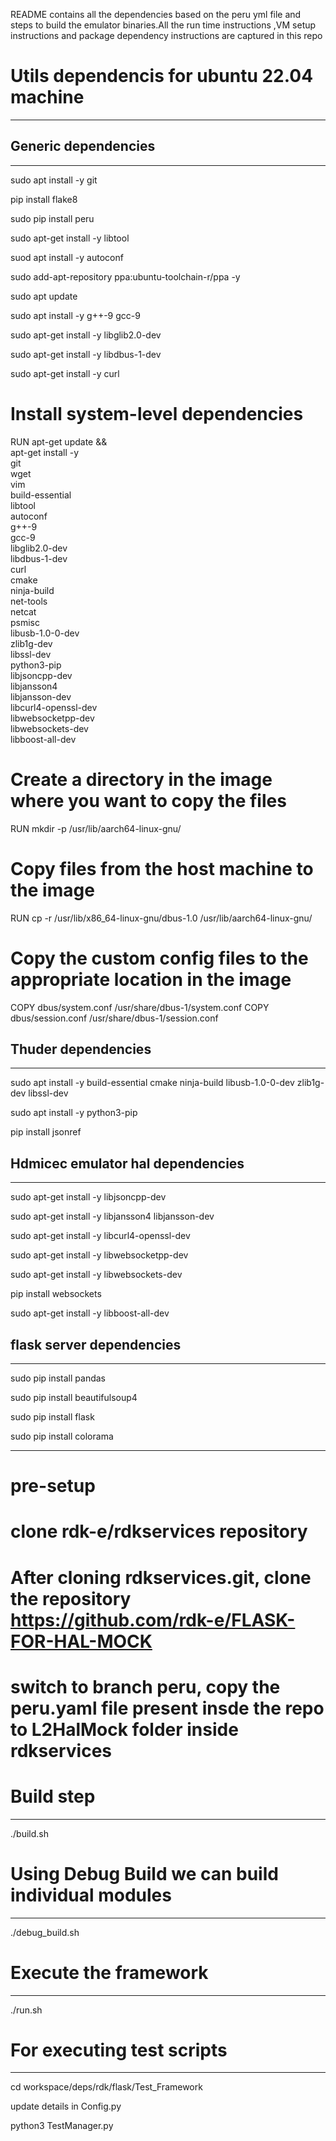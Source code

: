 
README contains all the dependencies based on the peru yml file and steps to build the emulator binaries.All the run time instructions ,VM setup instructions and package dependency instructions are captured in this repo 



# Utils dependencis for ubuntu 22.04 machine 
------------------------------------------------




## Generic dependencies 
---------------------
sudo apt install -y git

pip install flake8

sudo pip install peru

sudo apt-get install -y libtool

suod apt install -y autoconf

sudo add-apt-repository ppa:ubuntu-toolchain-r/ppa -y

sudo apt update

sudo apt install -y g++-9 gcc-9

sudo apt-get install -y libglib2.0-dev

sudo apt-get install -y libdbus-1-dev

sudo apt-get install -y curl


# Install system-level dependencies
RUN apt-get update && \
    apt-get install -y \
    git \
    wget \
    vim \
    build-essential \
    libtool \
    autoconf \
    g++-9 \
    gcc-9 \
    libglib2.0-dev \
    libdbus-1-dev \
    curl \
    cmake \
    ninja-build \
    net-tools \
    netcat \
    psmisc \
    libusb-1.0-0-dev \
    zlib1g-dev \
    libssl-dev \
    python3-pip \
    libjsoncpp-dev \
    libjansson4 \
    libjansson-dev \
    libcurl4-openssl-dev \
    libwebsocketpp-dev \
    libwebsockets-dev \
    libboost-all-dev

# Create a directory in the image where you want to copy the files
RUN mkdir -p /usr/lib/aarch64-linux-gnu/

# Copy files from the host machine to the image
RUN cp -r /usr/lib/x86_64-linux-gnu/dbus-1.0 /usr/lib/aarch64-linux-gnu/

# Copy the custom config files to the appropriate location in the image
COPY dbus/system.conf /usr/share/dbus-1/system.conf
COPY dbus/session.conf /usr/share/dbus-1/session.conf


## Thuder dependencies 
--------------------
sudo apt install -y build-essential cmake ninja-build libusb-1.0-0-dev zlib1g-dev libssl-dev

sudo apt install -y python3-pip

pip install jsonref

## Hdmicec emulator hal dependencies 
----------------------------------
sudo apt-get install -y libjsoncpp-dev 

sudo apt-get install -y libjansson4 libjansson-dev

sudo apt-get install -y libcurl4-openssl-dev

sudo apt-get install -y libwebsocketpp-dev

sudo apt-get install -y libwebsockets-dev

pip install websockets

sudo apt-get install -y libboost-all-dev

## flask server dependencies 
----------------------------
sudo pip install pandas

sudo pip install beautifulsoup4

sudo pip install flask

sudo pip install colorama

--------------------------------------------------
# pre-setup
# clone rdk-e/rdkservices repository
# After cloning rdkservices.git, clone the repository https://github.com/rdk-e/FLASK-FOR-HAL-MOCK
# switch to branch peru, copy the peru.yaml file present insde the repo to L2HalMock folder inside rdkservices

# Build step 
-----------------------------------------------
./build.sh

# Using Debug Build we can build individual modules
-----------------------------------------------
./debug_build.sh

# Execute the framework
-----------------------------------------------
./run.sh

# For executing test scripts 
-----------------------------------------------
cd workspace/deps/rdk/flask/Test_Framework

update details in Config.py

python3 TestManager.py


